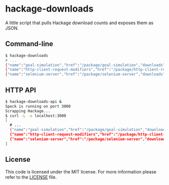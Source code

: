 hackage-downloads
=================
A little script that pulls Hackage download counts and exposes them as JSON.

## Command-line
```bash
$ hackage-downloads
# ...
{"name":"goal-simulation","href":"/package/goal-simulation","downloads":2}
{"name":"http-client-request-modifiers","href":"/package/http-client-request-modifiers","downloads":2}
{"name":"selenium-server","href":"/package/selenium-server","downloads":2}
```

## HTTP API
```bash
$ hackage-downloads-api &
Spock is running on port 3000
Scrapping Hackage...
$ curl -L -s localhost:3000
[
  # ...
  {"name":"goal-simulation","href":"/package/goal-simulation","downloads":2},
  {"name":"http-client-request-modifiers","href":"/package/http-client-request-modifiers","downloads":2},
  {"name":"selenium-server","href":"/package/selenium-server","downloads":2}
]
```

## License
This code is licensed under the MIT license. For more information please refer
to the [LICENSE](/LICENSE) file.
